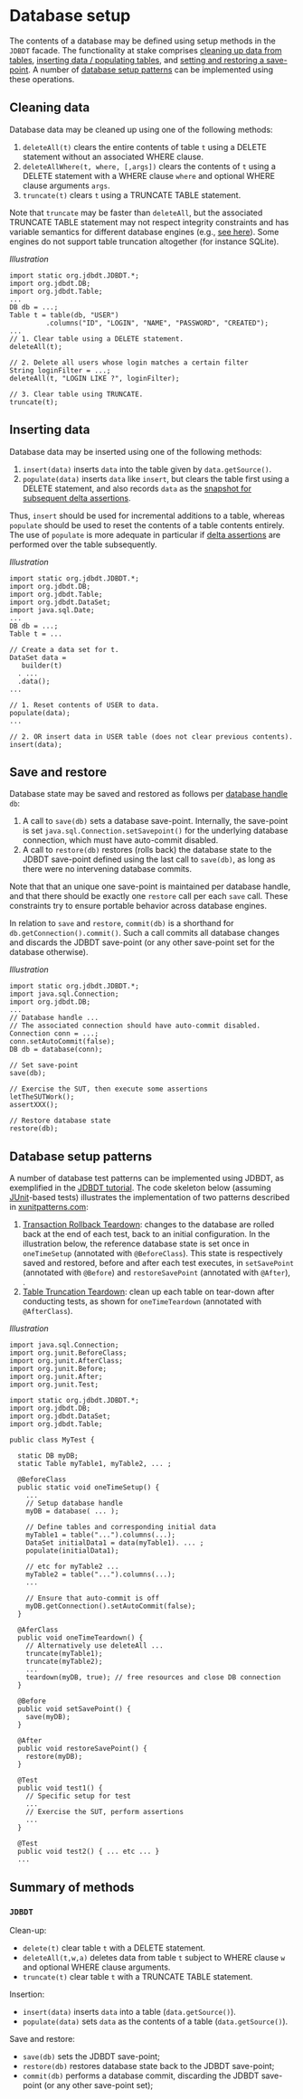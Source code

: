# Database setup

The contents of a database may be defined using setup methods 
in the `JDBDT` facade. The functionality at stake comprises [cleaning up data from tables](DBSetup.html#Clean), [inserting data / populating tables](DBSetup.html#Insert), 
and [setting and restoring a save-point](DBSetup.html#SaveAndRestore).
A number of [database setup patterns](DBSetup.html#Patterns) can be
implemented using these operations.

## Cleaning data
<a name="Clean"></a>

Database data may be cleaned up using one of the following methods:

1. `deleteAll(t)` clears  the entire contents of table `t` using a DELETE statement without an associated
WHERE clause.
2. `deleteAllWhere(t, where, [,args])` clears the contents of `t` using a DELETE
statement with a WHERE clause `where` and optional WHERE clause arguments `args`.
3. `truncate(t)` clears `t` using a TRUNCATE TABLE statement.

Note that `truncate` may be faster than `deleteAll`, but the associated TRUNCATE TABLE statement 
may not respect integrity constraints and has variable semantics 
for different database engines (e.g., <a href="https://en.wikipedia.org/wiki/Truncate_(SQL)">see here</a>). Some engines do not support table truncation altogether (for instance SQLite).

*Illustration*

    import static org.jdbdt.JDBDT.*;
    import org.jdbdt.DB;
    import org.jdbdt.Table;
    ...
    DB db = ...;
    Table t = table(db, "USER")
	         .columns("ID", "LOGIN", "NAME", "PASSWORD", "CREATED");
	...
	// 1. Clear table using a DELETE statement.
	deleteAll(t);
	
	// 2. Delete all users whose login matches a certain filter
	String loginFilter = ...;
	deleteAll(t, "LOGIN LIKE ?", loginFilter);
	
	// 3. Clear table using TRUNCATE.
	truncate(t);
	  
## Inserting data
<a name="Insert"></a>

Database data may be inserted using one of the following methods:

1. `insert(data)` inserts `data` into the table given by `data.getSource()`.
2. `populate(data)` inserts `data` like `insert`, but clears the table first using a DELETE statement,
and also records `data` as the [snapshot for subsequent delta assertions](DBAssert.html#Snapshots).

Thus, `insert` should be used for incremental additions to a table, whereas
`populate` should be used to reset the contents of a table contents entirely. 
The use of `populate` is more adequate in particular if [delta assertions](DBAssert.html) 
are performed over the table subsequently.

*Illustration*

    import static org.jdbdt.JDBDT.*;
    import org.jdbdt.DB;
    import org.jdbdt.Table;
    import org.jdbdt.DataSet;
    import java.sql.Date;
    ...
	DB db = ...;
	Table t = ...	
    
    // Create a data set for t.
    DataSet data = 
       builder(t)
      . ...
      .data();
    ...
    
    // 1. Reset contents of USER to data.
    populate(data); 
    ...
    
    // 2. OR insert data in USER table (does not clear previous contents).
    insert(data);

## Save and restore
<a name="SaveAndRestore"></a>

Database state may be saved and restored as follows per [database handle](DB.html) `db`:

1. A call to `save(db)` sets a database save-point. Internally, the 
save-point is set `java.sql.Connection.setSavepoint()` 
for the underlying database connection, which must have auto-commit
disabled. 
2. A call to `restore(db)` restores (rolls back) the database state to the 
JDBDT save-point defined using the last call to `save(db)`,
as long as there were no intervening database commits.

Note that that an unique one save-point is maintained per database handle,
and that there should be exactly one `restore` call per each `save` call. 
These constraints try to ensure portable behavior across database engines.

In relation to `save` and `restore`, `commit(db)` is a shorthand for
`db.getConnection().commit()`. Such a call commits all database changes
and discards the JDBDT save-point (or any other save-point set for the database otherwise).

*Illustration*

    import static org.jdbdt.JDBDT.*;
    import java.sql.Connection;
    import org.jdbdt.DB;
    ...
    // Database handle ...
    // The associated connection should have auto-commit disabled.
    Connection conn = ...;
    conn.setAutoCommit(false);
    DB db = database(conn);
    
    // Set save-point
    save(db);
    
    // Exercise the SUT, then execute some assertions  
    letTheSUTWork();
    assertXXX();
    
    // Restore database state
    restore(db);

    
## Database setup patterns

A number of database test patterns can be implemented using JDBDT, as exemplified in the [JDBDT tutorial](Tutorial.html). The code skeleton below (assuming [JUnit](http://junit.org)-based tests) 
illustrates the implementation of two patterns described in [xunitpatterns.com](http://xunitpatterns.com):

1. [Transaction Rollback Teardown](http://xunitpatterns.com/Transaction%20Rollback%20Teardown.html):
changes to the database are rolled back at the end of each test, back to an initial configuration. In the illustration below, the reference database state is set once in `oneTimeSetup` (annotated with `@BeforeClass`). This state is respectively saved and restored, before and after each test executes,
in `setSavePoint` (annotated with `@Before`) and `restoreSavePoint` (annotated with `@After`), .
2. [Table Truncation Teardown](http://xunitpatterns.com/Table%20Truncation%20Teardown.html):
clean up each table on tear-down after conducting tests, as shown for `oneTimeTeardown` (annotated
with `@AfterClass`).

*Illustration* 

	import java.sql.Connection;
	import org.junit.BeforeClass;
	import org.junit.AfterClass;
    import org.junit.Before;
	import org.junit.After;
	import org.junit.Test;

	import static org.jdbdt.JDBDT.*;
	import org.jdbdt.DB;
	import org.jdbdt.DataSet;
	import org.jdbdt.Table;
	
	public class MyTest {
	
	  static DB myDB;
	  static Table myTable1, myTable2, ... ;
	  
	  @BeforeClass 
	  public static void oneTimeSetup() {
	    ...
	    // Setup database handle
	    myDB = database( ... );
	    
	    // Define tables and corresponding initial data
	    myTable1 = table("...").columns(...);
	    DataSet initialData1 = data(myTable1). ... ;
	    populate(initialData1);
	 
	    // etc for myTable2 ...
	    myTable2 = table("...").columns(...);
	    ...
	    
	    // Ensure that auto-commit is off
	    myDB.getConnection().setAutoCommit(false);
	  }
	  
	  @AferClass
	  public void oneTimeTeardown() {
	    // Alternatively use deleteAll ...
	    truncate(myTable1);
	    truncate(myTable2);
	    ...
	    teardown(myDB, true); // free resources and close DB connection 
	  }
	  
	  @Before
	  public void setSavePoint() {
	    save(myDB);
	  }
	  
	  @After
	  public void restoreSavePoint() {
	    restore(myDB);
	  }
	  
	  @Test 
	  public void test1() {
	    // Specific setup for test
	    ...
	    // Exercise the SUT, perform assertions
	    ...
	  }
	  
	  @Test 
	  public void test2() { ... etc ... } 
	  ...
	 
	  
## Summary of methods
<a name="MethodReference"></a>

### `JDBDT`

Clean-up:

- `delete(t)` clear table `t` with a DELETE statement.
- `deleteAll(t,w,a)` deletes data from table `t` subject to WHERE clause `w` and optional
WHERE clause arguments.
- `truncate(t)` clear table `t` with a TRUNCATE TABLE statement.

Insertion:

- `insert(data)` inserts `data` into a table (`data.getSource()`).
- `populate(data)` sets `data` as the contents of a table (`data.getSource()`).

Save and restore:

- `save(db)` sets the JDBDT save-point;
- `restore(db)` restores database state back to the JDBDT save-point;
- `commit(db)` performs a database commit, discarding the JDBDT save-point (or any other save-point set);
